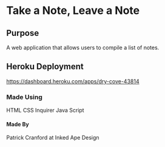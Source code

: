 # Take a Note, Leave a Note

## Purpose 
A web application that allows users to compile a list of notes. 

## Heroku Deployment 

https://dashboard.heroku.com/apps/dry-cove-43814


### Made Using 
HTML
CSS 
Inquirer 
Java Script 

#### Made By
Patrick Cranford at Inked Ape Design 